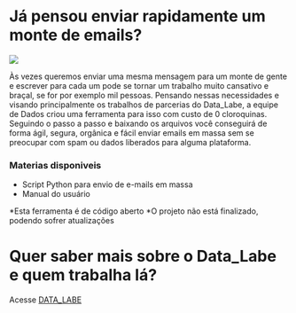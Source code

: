 # Já pensou enviar rapidamente um monte de emails?

<div style="margin: 0 auto;"><img src="https://49.media.tumblr.com/7716ef547264521e476a067b1c8d2717/tumblr_mevr65Tt1i1s0odt8o1_500.gif" /></div>


  Às vezes queremos enviar uma mesma mensagem para um monte de gente e escrever para cada um pode se tornar um trabalho muito cansativo e braçal, se for por exemplo mil pessoas. Pensando nessas necessidades e  visando principalmente os trabalhos de parcerias do  Data_Labe,  a equipe de Dados criou uma ferramenta para isso com custo de 0 cloroquinas. Seguindo o passo a passo e baixando os arquivos  você conseguirá de forma ágil, segura, orgânica e fácil enviar emails em massa sem se preocupar com spam ou dados liberados para alguma plataforma.



### Materias disponiveis

 - Script Python para envio de e-mails em massa
 - Manual do usuário
 
 *Esta ferramenta é de código aberto 
 *O projeto não está finalizado, podendo sofrer atualizações
 
# Quer saber mais sobre o Data_Labe e quem trabalha lá?
 Acesse [DATA_LABE](https://datalabe.org/)
